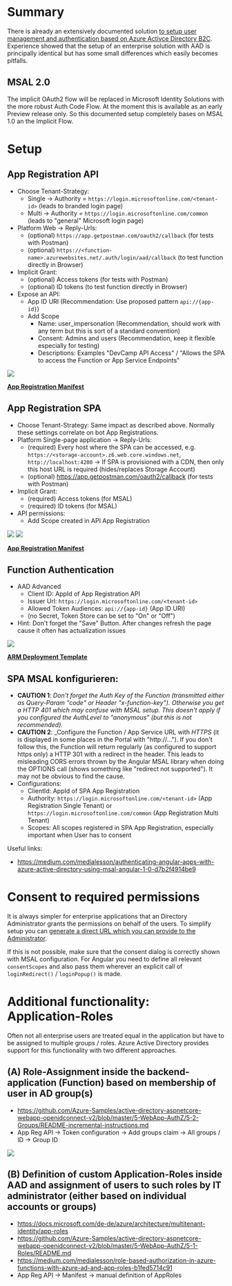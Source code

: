 # Summary
There is already an extensively documented solution [to setup user management and authentication based on Azure Activce Directory B2C](../D04-AAD-B2C-multi-tenancy/Readme.md). Experience showed that the setup of an enterprise solution with AAD is principally identical but has some small differences which easily becomes pitfalls.

## MSAL 2.0
The implicit OAuth2 flow will be replaced in Microsoft Identity Solutions with the more robust Auth Code Flow. At the moment this is available as an early Preview release only. So this documented setup completely bases on MSAL 1.0 an the Implicit Flow.

# Setup
## App Registration API
- Choose Tenant-Strategy:
  - Single -> Authority = `https://login.microsoftonline.com/<tenant-id>` (leads to branded login page)
  - Multi -> Authority = `https://login.microsoftonline.com/common` (leads to "general" Microsoft login page)
- Platform Web -> Reply-Urls:
  - (optional) `https://app.getpostman.com/oauth2/callback` (for tests with Postman)
  - (optional) `https://<function-name>.azurewebsites.net/.auth/login/aad/callback` (to test function directly in Browser)
- Implicit Grant:
  - (optional) Access tokens (for tests with Postman)
  - (optional) ID tokens (to test function directly in Browser)
- Expose an API:
  - App ID URI (Recommendation: Use proposed pattern `api://{app-id}`)
  - Add Scope
	- Name: user_impersonation (Recommendation, should work with any term but this is sort of a standard convention)
	- Consent: Admins and users (Recommendation, keep it flexible especially for testing)
	- Descriptions: Examples "DevCamp API Access" / "Allows the SPA to access the Function or App Service Endpoints"

![](./AppRegistrationApi.png)

[**App Registration Manifest**](./Source/AppRegistrationApi.json)

## App Registration SPA
- Choose Tenant-Strategy: Same impact as described above. Normally these settings correlate on bot App Registrations.
- Platform Single-page application -> Reply-Urls:
  - (required) Every host where the SPA can be accessed, e.g. `https://<storage-account>.z6.web.core.windows.net`, `http://localhost:4200` -> If SPA is provisioned with a CDN, then only this host URL is required (hides/replaces Storage Account)
  - (optional) https://app.getpostman.com/oauth2/callback (for tests with Postman)
- Implicit Grant:
  - (required) Access tokens (for MSAL)
  - (required) ID tokens (for MSAL)
- API permissions:
  - Add Scope created in API App Registration
  
![](./AppRegistrationSpa-Auth.png)
![](./AppRegistrationSpa-Permissions.png)

[**App Registration Manifest**](./Source/AppRegistrationSpa.json)
  
## Function Authentication
- AAD Advanced
  - Client ID: AppId of App Registration API
  - Issuer Url: `https://login.microsoftonline.com/<tenant-id>`
  - Allowed Token Audiences: `api://{app-id}` (App ID URI)
  - (no Secret, Token Store can be set to "On" or "Off")
- Hint: Don't forget the "Save" Button. After changes refresh the page cause it often has actualization issues

![](./ApiFunctionAuthConfig.png)

[**ARM Deployment Template**](./Source/ApiFunctionAuthConfig-azuredeploy.json)

## SPA MSAL konfigurieren:
- **CAUTION 1**: _Don't forget the Auth Key of the Function (transmitted either as Query-Param "code" or Header "x-function-key"). Otherwise you get a HTTP 401 which may confuse with MSAL setup. This doesn't apply if you configured the AuthLevel to "anonymous" (but this is not recommended)._
- **CAUTION 2**: _Configure the Function / App Service URL with *HTTPS* (it is displayed in some places in the Portal with "http://..."). If you don't follow this, the Function will return regularly (as configured to support https only) a HTTP 301 with a redirect in the header. This leads to misleading CORS errors thrown by the Angular MSAL library when doing the OPTIONS call (shows something like "redirect not supported"). It may not be obvious to find the cause.
- Configurations:
  - ClientId: AppId of SPA App Registration
  - Authority: `https://login.microsoftonline.com/<tenant-id>` (App Registration Single Tenant) or `https://login.microsoftonline.com/common` (App Registration Multi Tenant)
  - Scopes: All scopes registered in SPA App Registration, especially important when User has to consent
  
Useful links:
* https://medium.com/medialesson/authenticating-angular-apps-with-azure-active-directory-using-msal-angular-1-0-d7b2f4914be9

# Consent to required permissions
It is always simpler for enterprise applications that an Directory Administrator grants the permissions on behalf of the users. To simplify setup you can [generate a direct URL which you can provide to the Administrator](https://docs.microsoft.com/en-us/azure/active-directory/manage-apps/grant-admin-consent#construct-the-url-for-granting-tenant-wide-admin-consent).

If this is not possible, make sure that the consent dialog is correctly shown with MSAL configuration. For Angular you need to define all relevant `consentScopes` and also pass them wherever an explicit call of `loginRedirect()` / `loginPopup()` is made.

# Additional functionality: Application-Roles
Often not all enterprise users are treated equal in the application but have to be assigned to multiple groups / roles. Azure Active Directory provides support for this functionality with two different approaches.

## (A) Role-Assignment inside the backend-application (Function) based on membership of user in AD group(s)
- https://github.com/Azure-Samples/active-directory-aspnetcore-webapp-openidconnect-v2/blob/master/5-WebApp-AuthZ/5-2-Groups/README-incremental-instructions.md
- App Reg API -> Token configuration -> Add groups claim -> All groups / ID -> Group ID

![](./GroupClaims.png)

## (B) Definition of custom Application-Roles inside AAD and assignment of users to such roles by IT administrator (either based on individual accounts or groups)
- https://docs.microsoft.com/de-de/azure/architecture/multitenant-identity/app-roles
- https://github.com/Azure-Samples/active-directory-aspnetcore-webapp-openidconnect-v2/blob/master/5-WebApp-AuthZ/5-1-Roles/README.md
- https://medium.com/medialesson/role-based-authorization-in-azure-functions-with-azure-ad-and-app-roles-b1fed5714c91
- App Reg API -> Manifest -> manual definition of AppRoles

